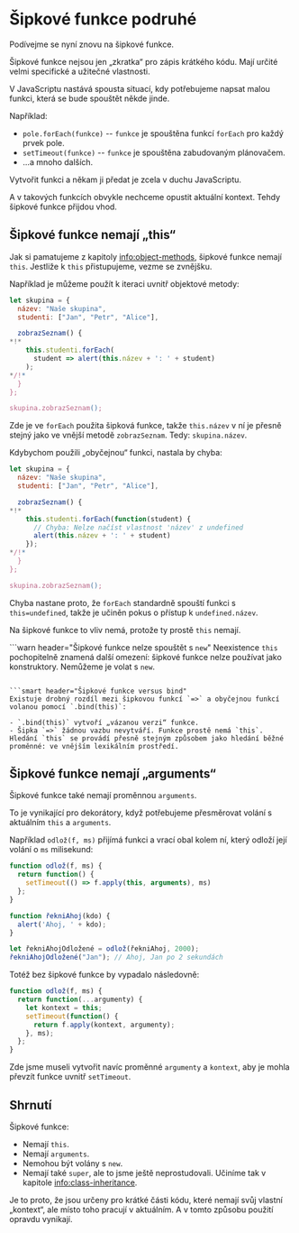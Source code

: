 # Šipkové funkce podruhé

Podívejme se nyní znovu na šipkové funkce.

Šipkové funkce nejsou jen „zkratka“ pro zápis krátkého kódu. Mají určité velmi specifické a užitečné vlastnosti.

V JavaScriptu nastává spousta situací, kdy potřebujeme napsat malou funkci, která se bude spouštět někde jinde.

Například:

- `pole.forEach(funkce)` -- `funkce` je spouštěna funkcí `forEach` pro každý prvek pole.
- `setTimeout(funkce)` -- `funkce` je spouštěna zabudovaným plánovačem.
- ...a mnoho dalších.

Vytvořit funkci a někam ji předat je zcela v duchu JavaScriptu.

A v takových funkcích obvykle nechceme opustit aktuální kontext. Tehdy šipkové funkce přijdou vhod.

## Šipkové funkce nemají „this“

Jak si pamatujeme z kapitoly <info:object-methods>, šipkové funkce nemají `this`. Jestliže k `this` přistupujeme, vezme se zvnějšku.

Například je můžeme použít k iteraci uvnitř objektové metody:

```js run
let skupina = {
  název: "Naše skupina",
  studenti: ["Jan", "Petr", "Alice"],

  zobrazSeznam() {
*!*
    this.studenti.forEach(
      student => alert(this.název + ': ' + student)
    );
*/!*
  }
};

skupina.zobrazSeznam();
```

Zde je ve `forEach` použita šipková funkce, takže `this.název` v ní je přesně stejný jako ve vnější metodě `zobrazSeznam`. Tedy: `skupina.název`.

Kdybychom použili „obyčejnou“ funkci, nastala by chyba:

```js run
let skupina = {
  název: "Naše skupina",
  studenti: ["Jan", "Petr", "Alice"],

  zobrazSeznam() {
*!*
    this.studenti.forEach(function(student) {
      // Chyba: Nelze načíst vlastnost 'název' z undefined
      alert(this.název + ': ' + student)
    });
*/!*
  }
};

skupina.zobrazSeznam();
```

Chyba nastane proto, že `forEach` standardně spouští funkci s `this=undefined`, takže je učiněn pokus o přístup k `undefined.název`.

Na šipkové funkce to vliv nemá, protože ty prostě `this` nemají.

```warn header="Šipkové funkce nelze spouštět s `new`"
Neexistence `this` pochopitelně znamená další omezení: šipkové funkce nelze používat jako konstruktory. Nemůžeme je volat s `new`.
```

```smart header="Šipkové funkce versus bind"
Existuje drobný rozdíl mezi šipkovou funkcí `=>` a obyčejnou funkcí volanou pomocí `.bind(this)`:

- `.bind(this)` vytvoří „vázanou verzi“ funkce.
- Šipka `=>` žádnou vazbu nevytváří. Funkce prostě nemá `this`. Hledání `this` se provádí přesně stejným způsobem jako hledání běžné proměnné: ve vnějším lexikálním prostředí.
```

## Šipkové funkce nemají „arguments“

Šipkové funkce také nemají proměnnou `arguments`.

To je vynikající pro dekorátory, když potřebujeme přesměrovat volání s aktuálním `this` a `arguments`.

Například `odlož(f, ms)` přijímá funkci a vrací obal kolem ní, který odloží její volání o `ms` milisekund:

```js run
function odlož(f, ms) {
  return function() {
    setTimeout(() => f.apply(this, arguments), ms)
  };
}

function řekniAhoj(kdo) {
  alert('Ahoj, ' + kdo);
}

let řekniAhojOdložené = odlož(řekniAhoj, 2000);
řekniAhojOdložené("Jan"); // Ahoj, Jan po 2 sekundách
```

Totéž bez šipkové funkce by vypadalo následovně:

```js
function odlož(f, ms) {
  return function(...argumenty) {
    let kontext = this;
    setTimeout(function() {
      return f.apply(kontext, argumenty);
    }, ms);
  };
}
```

Zde jsme museli vytvořit navíc proměnné `argumenty` a `kontext`, aby je mohla převzít funkce uvnitř `setTimeout`.

## Shrnutí

Šipkové funkce:

- Nemají `this`.
- Nemají `arguments`.
- Nemohou být volány s `new`.
- Nemají také `super`, ale to jsme ještě neprostudovali. Učiníme tak v kapitole <info:class-inheritance>.

Je to proto, že jsou určeny pro krátké části kódu, které nemají svůj vlastní „kontext“, ale místo toho pracují v aktuálním. A v tomto způsobu použití opravdu vynikají.